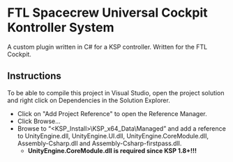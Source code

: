 # **FTL Spacecrew Universal Cockpit Kontroller System**

A custom plugin written in C# for a KSP controller. Written for the FTL Cockpit. 

## **Instructions**

To be able to compile this project in Visual Studio, open the project solution and right click on Dependencies in the Solution Explorer.
* Click on "Add Project Reference" to open the Reference Manager.
* Click Browse...
* Browse to “<KSP_Install>\KSP_x64_Data\Managed” and add a reference to UnityEngine.dll, UnityEngine.UI.dll, UnityEngine.CoreModule.dll, Assembly-Csharp.dll and Assembly-Csharp-firstpass.dll.
	* **UnityEngine.CoreModule.dll is required since KSP 1.8+!!!**